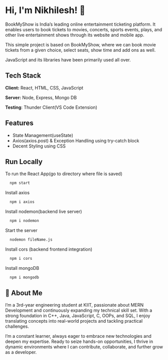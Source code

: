 
# Hi, I'm Nikhilesh! 👋

BookMyShow is India’s leading online entertainment ticketing platform. It enables users to book tickets to movies, concerts, sports events, plays, and other live entertainment shows through its website and mobile app. 

This simple project is based on BookMyShow, where we can book movie tickets from a given choice, select seats, show time and add ons as well.

JavaScript and its libraries have been primarily used all over.
## Tech Stack

**Client:** React, HTML, CSS, JavaScript

**Server:** Node, Express, Mongo DB

**Testing**: Thunder Client(VS Code Extension)

## Features

- State Management(useState)
- Axios(axios.post) & Exception Handling using try-catch block
- Decent Styling using CSS

## Run Locally

To run the React App(go to directory where file is saved)

```bash
  npm start
```
Install axios

```bash
  npm i axios
```

Install nodemon(backend live server)

```bash
  npm i nodemon
```

Start the server

```bash
  nodemon fileName.js
```
Install cors (backend frontend integration)
```bash
  npm i cors
```
Install mongoDB
```bash
  npm i mongodb
```




## 🚀 About Me
I’m a 3rd-year engineering student at KIIT, passionate about MERN Development and continuously expanding my technical skill set. With a strong foundation in C++, Java, JavaScript, C, OOPs, and SQL, I enjoy translating concepts into real-world projects and tackling practical challenges. 

I’m a constant learner, always eager to embrace new technologies and deepen my expertise. Ready to seize hands-on opportunities, I thrive in dynamic environments where I can contribute, collaborate, and further grow as a developer.

